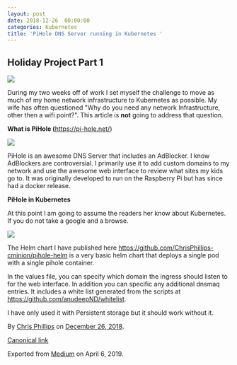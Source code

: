 ```yaml
---
layout: post
date: 2018-12-26  00:00:00
categories: Kubernetes
title: 'PiHole DNS Server running in Kubernetes '
---
```

## Holiday Project Part 1

![](https://cdn-images-1.medium.com/max/800/1*EScuR6TCDCBgmvTrClI43g.png)

During my two weeks off of work I set myself the challenge to move as
much of my home network infrastructure to Kubernetes as possible. My
wife has often questioned "Why do you need any network Infrastructure,
other then a wifi point?". This article is **not** going to address that
question.

**What is PiHole (**<https://pi-hole.net/>)

![](https://cdn-images-1.medium.com/max/600/1*cvIMIEgd3RWs6aDQnW-VDA.png)

PiHole is an awesome DNS Server that includes an AdBlocker. I know
AdBlockers are controversial. I primarily use it to add custom domains
to my network and use the awesome web interface to review what sites my
kids go to. It was originally developed to run on the Raspberry Pi but
has since had a docker release.

**PiHole in Kubernetes**

At this point I am going to assume the readers her know about
Kubernetes. If you do not take a google and a browse.

![](https://cdn-images-1.medium.com/max/600/1*NLJsSiHaSmJE-XhemZo5Ew.png)

The Helm chart I have published here
<https://github.com/ChrisPhillips-cminion/pihole-helm> is a very basic
helm chart that deploys a single pod with a single pihole container.

In the values file, you can specify which domain the ingress should
listen to for the web interface. In addition you can specific any
additional dnsmaq entries. It includes a white list generated from the
scripts at <https://github.com/anudeepND/whitelist>.

I have only used it with Persistent storage but it should work without
it.





By [Chris Phillips](https://medium.com/@cminion) on
[December 26, 2018](https://medium.com/p/b0e3d01657f5).

[Canonical
link](https://medium.com/@cminion/pihole-dns-server-running-in-kubernetes-holiday-project-part-1-b0e3d01657f5)

Exported from [Medium](https://medium.com) on April 6, 2019.
